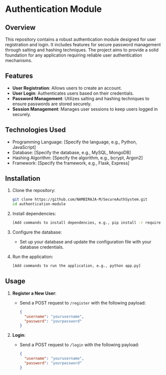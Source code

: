 # Authentication Module

## Overview
This repository contains a robust authentication module designed for user registration and login. It includes features for secure password management through salting and hashing techniques. The project aims to provide a solid foundation for any application requiring reliable user authentication mechanisms.

## Features
- **User Registration**: Allows users to create an account.
- **User Login**: Authenticates users based on their credentials.
- **Password Management**: Utilizes salting and hashing techniques to ensure passwords are stored securely.
- **Session Management**: Manages user sessions to keep users logged in securely.

## Technologies Used
- Programming Language: [Specify the language, e.g., Python, JavaScript]
- Database: [Specify the database, e.g., MySQL, MongoDB]
- Hashing Algorithm: [Specify the algorithm, e.g., bcrypt, Argon2]
- Framework: [Specify the framework, e.g., Flask, Express]

## Installation

1. Clone the repository:
    ```sh
    git clone https://github.com/NAMBIRAJA-M/SecureAuthSystem.git
    cd authentication-module
    ```

2. Install dependencies:
    ```sh
    [Add commands to install dependencies, e.g., pip install -r requirements.txt]
    ```

3. Configure the database:
    - Set up your database and update the configuration file with your database credentials.

4. Run the application:
    ```sh
    [Add commands to run the application, e.g., python app.py]
    ```

## Usage

1. **Register a New User**:
   - Send a POST request to `/register` with the following payload:
     ```json
     {
       "username": "yourusername",
       "password": "yourpassword"
     }
     ```

2. **Login**:
   - Send a POST request to `/login` with the following payload:
     ```json
     {
       "username": "yourusername",
       "password": "yourpassword"
     }
     ```
